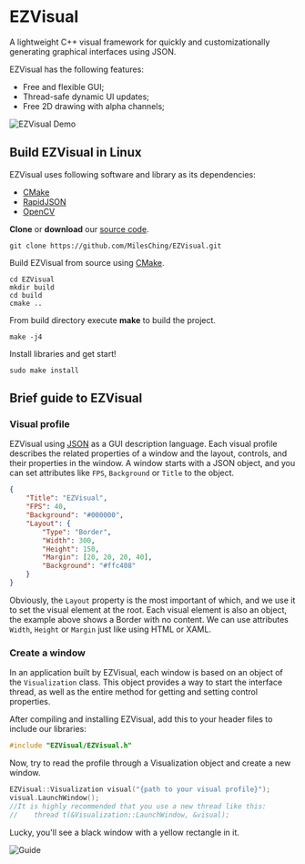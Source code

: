 # EZVisual

A lightweight C++ visual framework for quickly and customizationally generating graphical interfaces using JSON.

EZVisual has the following features:

- Free and flexible GUI;
- Thread-safe dynamic UI updates;
- Free 2D drawing with alpha channels;

![EZVisual Demo](https://milesching.github.io/images/Others/EZVisual_Demo.png)

## Build EZVisual in Linux

EZVisual uses following software and library as its dependencies:

- [CMake](https://cmake.org/)
- [RapidJSON](http://rapidjson.org/index.html)
- [OpenCV](https://opencv.org/)

**Clone** or **download** our [source code](https://github.com/MilesChing/EZVisual/archive/master.zip).

~~~shell
git clone https://github.com/MilesChing/EZVisual.git
~~~

Build EZVisual from source using [CMake](https://cmake.org/).

~~~shell
cd EZVisual
mkdir build
cd build
cmake ..
~~~

From build directory execute **make** to build the project.

~~~shell
make -j4
~~~

Install libraries and get start!

~~~shell
sudo make install
~~~

## Brief guide to EZVisual

### Visual profile

EZVisual using [JSON](https://json.org/) as a GUI description language. Each visual profile describes the related properties of a window and the layout, controls, and their properties in the window. A window starts with a JSON object, and you can set attributes like `FPS`, `Background` or `Title` to the object.

~~~json
{
    "Title": "EZVisual",
    "FPS": 40,
    "Background": "#000000",
    "Layout": {
        "Type": "Border",
        "Width": 300,
        "Height": 150,
        "Margin": [20, 20, 20, 40],
        "Background": "#ffc408"
    }
}
~~~

Obviously, the `Layout` property is the most important of which, and we use it to set the visual element at the root. Each visual element is also an object, the example above shows a Border with no content. We can use attributes `Width`, `Height` or `Margin` just like using HTML or XAML.

### Create a window

In an application built by EZVisual, each window is based on an object of the `Visualization` class. This object provides a way to start the interface thread, as well as the entire method for getting and setting control properties.

After compiling and installing EZVisual, add this to your header files to include our libraries:

~~~cpp
#include "EZVisual/EZVisual.h"
~~~

Now, try to read the profile through a Visualization object and create a new window.

~~~cpp
EZVisual::Visualization visual("{path to your visual profile}");
visual.LaunchWindow();
//It is highly recommended that you use a new thread like this:
//    thread t(&Visualization::LaunchWindow, &visual);
~~~

Lucky, you'll see a black window with a yellow rectangle in it.

![Guide](https://milesching.github.io/images/Others/EZVisual_Guide.png)
